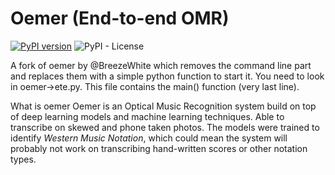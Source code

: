# Oemer (End-to-end OMR)

[![PyPI version](https://badge.fury.io/py/oemer.svg)](https://badge.fury.io/py/oemer)
![PyPI - License](https://img.shields.io/github/license/c3l3rNO/oemer-for-python)

A fork of oemer by @BreezeWhite which removes the command line part and replaces them with a simple python function to start it. You need to look in oemer->ete.py. 
This file contains the main() function (very last line). 

What is oemer
Oemer is an Optical Music Recognition system build on top of deep learning models and machine learning techniques.
Able to transcribe on skewed and phone taken photos. The models were trained to identify *Western Music Notation*, which could mean the system will probably not work on transcribing hand-written scores or other notation types.
